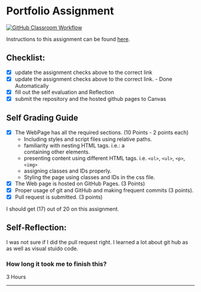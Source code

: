 Portfolio Assignment
==========================================
[![GitHub Classroom Workflow](https://s///github.com/it3049c-fall22-henderson/online-portfolio-grantkollar/actions/workflows/classroom.yml/badge.svg)](https://s///github.com/it3049c-fall22-henderson/online-portfolio-grantkollar/actions/workflows/classroom.yml)

Instructions to this assignment can be found [here](https://it3049c.github.io/Material/Assignments/1.Online_Portfolio/).
## Checklist:
- [x] update the assignment checks above to the correct link
- [x] update the assignment checks above to the correct link. - Done Automatically
- [x] fill out the self evaluation and Reflection
- [x] submit the repository and the hosted github pages to Canvas

## Self Grading Guide
<!--- put an x in each of the completed sections below .. e.g. [x] Task 1 --->

- [x] The WebPage has all the required sections. (10 Points - 2 points each)
  - Including styles and script files using relative paths.
  - familiarity with nesting HTML tags. i.e.: a <div> containing other elements.
  - presenting content using different HTML tags. i.e. `<ol>`, `<ul>`, `<p>`, `<img>`
  - assigning classes and IDs properly.
  - Styling the page using classes and IDs in the css file.
- [x] The Web page is hosted on GitHub Pages. (3 Points)
- [x] Proper usage of git and GitHub and making frequent commits (3 points).
- [x] Pull request is submitted. (3 points)

<!--- Update the following line with your grade --->
I should get (17) out of 20 on this assignment.

## Self-Reflection:
I was not sure if I did the pull request right. I learned a lot about git hub as as well as visual stuido code. 

### How long it took me to finish this?
3 Hours

-----------------------
